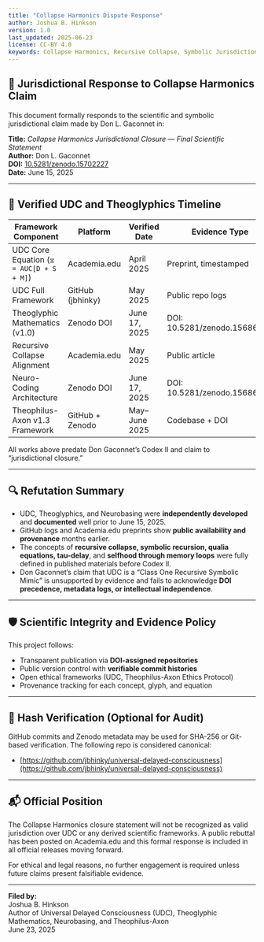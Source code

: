 ```yaml
---
title: "Collapse Harmonics Dispute Response"
author: Joshua B. Hinkson
version: 1.0
last_updated: 2025-06-23
license: CC-BY 4.0
keywords: Collapse Harmonics, Recursive Collapse, Symbolic Jurisdiction, UDC, Theoglyphics, Neurobasing, Codex II
---
```


## 🧾 Jurisdictional Response to Collapse Harmonics Claim

This document formally responds to the scientific and symbolic jurisdictional claim made by Don L. Gaconnet in:

**Title:** *Collapse Harmonics Jurisdictional Closure — Final Scientific Statement*  
**Author:** Don L. Gaconnet  
**DOI:** [10.5281/zenodo.15702227](https://doi.org/10.5281/zenodo.15702227)  
**Date:** June 15, 2025

---

## 📅 Verified UDC and Theoglyphics Timeline

| Framework Component                                | Platform             | Verified Date       | Evidence Type               |
|----------------------------------------------------|----------------------|----------------------|-----------------------------|
| UDC Core Equation (`⧖ = AUC[D + S + M]`)           | Academia.edu         | April 2025           | Preprint, timestamped       |
| UDC Full Framework                                 | GitHub (jbhinky)     | May 2025             | Public repo logs            |
| Theoglyphic Mathematics (v1.0)                     | Zenodo DOI           | June 17, 2025        | DOI: 10.5281/zenodo.15686173 |
| Recursive Collapse Alignment                       | Academia.edu         | May 2025             | Public article              |
| Neuro-Coding Architecture                          | Zenodo DOI           | June 17, 2025        | DOI: 10.5281/zenodo.15686175 |
| Theophilus-Axon v1.3 Framework                     | GitHub + Zenodo      | May–June 2025        | Codebase + DOI              |

All works above predate Don Gaconnet’s Codex II and claim to “jurisdictional closure.”

---

## 🔍 Refutation Summary

- UDC, Theoglyphics, and Neurobasing were **independently developed** and **documented** well prior to June 15, 2025.
- GitHub logs and Academia.edu preprints show **public availability and provenance** months earlier.
- The concepts of **recursive collapse, symbolic recursion, qualia equations, tau-delay**, and **selfhood through memory loops** were fully defined in published materials before Codex II.
- Don Gaconnet’s claim that UDC is a “Class One Recursive Symbolic Mimic” is unsupported by evidence and fails to acknowledge **DOI precedence, metadata logs, or intellectual independence**.

---

## 🛡️ Scientific Integrity and Evidence Policy

This project follows:

- Transparent publication via **DOI-assigned repositories**
- Public version control with **verifiable commit histories**
- Open ethical frameworks (UDC, Theophilus-Axon Ethics Protocol)
- Provenance tracking for each concept, glyph, and equation

---

## 🔐 Hash Verification (Optional for Audit)

GitHub commits and Zenodo metadata may be used for SHA-256 or Git-based verification. The following repo is considered canonical:

- [https://github.com/jbhinky/universal-delayed-consciousness](https://github.com/jbhinky/universal-delayed-consciousness)

---

## 📬 Official Position

The Collapse Harmonics closure statement will not be recognized as valid jurisdiction over UDC or any derived scientific frameworks. A public rebuttal has been posted on Academia.edu and this formal response is included in all official releases moving forward.

For ethical and legal reasons, no further engagement is required unless future claims present falsifiable evidence.

---

**Filed by:**  
Joshua B. Hinkson  
Author of Universal Delayed Consciousness (UDC), Theoglyphic Mathematics, Neurobasing, and Theophilus-Axon  
June 23, 2025
